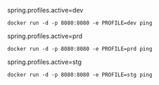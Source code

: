 spring.profiles.active=dev

```
docker run -d -p 8080:8080 -e PROFILE=dev ping
```
spring.profiles.active=prd

```
docker run -d -p 8080:8080 -e PROFILE=prd ping
```

spring.profiles.active=stg

```
docker run -d -p 8080:8080 -e PROFILE=stg ping
```
